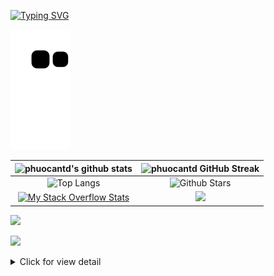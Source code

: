 
[![Typing SVG](https://readme-typing-svg.herokuapp.com?size=40&duration=4000&multiline=true&width=600&height=150&lines=Hi%2C+I'm+An+%E2%9C%8C%EF%B8%8F%E2%9C%8C%EF%B8%8F%E2%9C%8C%EF%B8%8F;I'm+a+mobile+developer)](https://git.io/typing-svg)


![phuocantd snake gif](https://github.com/phuocantd/phuocantd/blob/snake/github-contribution-grid-snake.svg)

<!-- ## Github Contributions 📈 -->
<!-- <p align='center'>
<img src="https://activity-graph.herokuapp.com/graph?username=phuocantd&theme=react-dark&hide_border=true">
<p> -->
  
  
| <div align="center">![phuocantd's github stats](https://github-readme-stats.vercel.app/api?username=phuocantd&show_icons=true&theme=react) </div>            | <div align="center">![phuocantd GitHub Streak](https://github-readme-streak-stats.herokuapp.com/?user=phuocantd&theme=react) </div>                                                                                                          |
| --------------------------------------------------------------------------------------------------------------------------------- | ----------------------------------------------------------------------------------------------------------------------------------------------------------------------------------------------------------------- |
| <div align="center">![Top Langs](https://github-readme-stats.vercel.app/api/top-langs/?username=phuocantd&langs_count=8&theme=react&layout=compact)</div> | <div align="center">![Github Stars](https://github-readme-stats.vercel.app/api?username=phuocantd&show_icons=true&locale=en&count_private=true&hide_rank=true&custom_title=My%20GitHub%20Stats&disable_animations=true&theme=react) </div>|
 | <div align="center">[![My Stack Overflow Stats](https://so-stats-kurt-liao.vercel.app/api?user=7294147)](https://stackoverflow.com/users/7294147/phuocantd)</div> | <div align="center"><img src="https://github-readme-stackoverflow.vercel.app/?userID=7294147&theme=dark" height="250"></div> |

<img src="https://github-profile-trophy.vercel.app/?username=phuocantd&theme=algolia&column=9&margin-w=5" />

<div align="left">

![](https://komarev.com/ghpvc/?username=phuocantd&label=PROFILE+VIEWS&style=for-the-badge&color=brightgreen)
</div>  

  
 
<details>
<summary>Click for view detail</summary>
  <br>

  
📫- <b>How to reach me:</b> <br/>
<p align="left">
<a href="https://codepen.io/phuocantd" target="blank"><img align="center" src="https://raw.githubusercontent.com/rahuldkjain/github-profile-readme-generator/master/src/images/icons/Social/codepen.svg" alt="phuocantd" height="30" width="40" /></a>
<a href="https://dev.to/phuocantd" target="blank"><img align="center" src="https://raw.githubusercontent.com/rahuldkjain/github-profile-readme-generator/master/src/images/icons/Social/devto.svg" alt="phuocantd" height="30" width="40" /></a>
<a href="https://twitter.com/phuocantd_" target="blank"><img align="center" src="https://raw.githubusercontent.com/rahuldkjain/github-profile-readme-generator/master/src/images/icons/Social/twitter.svg" alt="phuocantd_" height="30" width="40" /></a>
<a href="https://linkedin.com/in/phuocantd" target="blank"><img align="center" src="https://raw.githubusercontent.com/rahuldkjain/github-profile-readme-generator/master/src/images/icons/Social/linked-in-alt.svg" alt="phuocantd" height="30" width="40" /></a>
<a href="https://stackoverflow.com/users/7294147/phuocantd" target="blank"><img align="center" src="https://raw.githubusercontent.com/rahuldkjain/github-profile-readme-generator/master/src/images/icons/Social/stack-overflow.svg" alt="7294147" height="30" width="40" /></a>
<a href="https://codesandbox.com/phuocantd" target="blank"><img align="center" src="https://raw.githubusercontent.com/rahuldkjain/github-profile-readme-generator/master/src/images/icons/Social/codesandbox.svg" alt="phuocantd" height="30" width="40" /></a>
<!-- <a href="https://kaggle.com/annguynphc" target="blank"><img align="center" src="https://raw.githubusercontent.com/rahuldkjain/github-profile-readme-generator/master/src/images/icons/Social/kaggle.svg" alt="annguynphc" height="30" width="40" /></a> -->
<a href="https://dribbble.com/phuocantd" target="blank"><img align="center" src="https://raw.githubusercontent.com/rahuldkjain/github-profile-readme-generator/master/src/images/icons/Social/dribbble.svg" alt="phuocantd" height="30" width="40" /></a>
<!-- <a href="https://www.behance.net/phuocantdc959" target="blank"><img align="center" src="https://raw.githubusercontent.com/rahuldkjain/github-profile-readme-generator/master/src/images/icons/Social/behance.svg" alt="phuocantdc959" height="30" width="40" /></a> -->
<a href="https://hashnode.com/@phuocantd" target="blank"><img align="center" src="https://raw.githubusercontent.com/rahuldkjain/github-profile-readme-generator/master/src/images/icons/Social/hashnode.svg" alt="@phuocantd" height="30" width="40" /></a>
<a href="https://medium.com/phuocantd" target="blank"><img align="center" src="https://raw.githubusercontent.com/rahuldkjain/github-profile-readme-generator/master/src/images/icons/Social/medium.svg" alt="phuocantd" height="30" width="40" /></a>
<a href="https://www.codechef.com/users/phuocantd" target="blank"><img align="center" src="https://cdn.jsdelivr.net/npm/simple-icons@3.1.0/icons/codechef.svg" alt="phuocantd" height="30" width="40" /></a>
<a href="https://www.hackerrank.com/phuocantd" target="blank"><img align="center" src="https://raw.githubusercontent.com/rahuldkjain/github-profile-readme-generator/master/src/images/icons/Social/hackerrank.svg" alt="phuocantd" height="30" width="40" /></a>
<a href="https://codeforces.com/profile/phuocantd" target="blank"><img align="center" src="https://raw.githubusercontent.com/rahuldkjain/github-profile-readme-generator/master/src/images/icons/Social/codeforces.svg" alt="phuocantd" height="30" width="40" /></a>
<a href="https://www.leetcode.com/phuocantd" target="blank"><img align="center" src="https://raw.githubusercontent.com/rahuldkjain/github-profile-readme-generator/master/src/images/icons/Social/leet-code.svg" alt="phuocantd" height="30" width="40" /></a>
<!-- <a href="https://www.hackerearth.com/nguyen194" target="blank"><img align="center" src="https://raw.githubusercontent.com/rahuldkjain/github-profile-readme-generator/master/src/images/icons/Social/hackerearth.svg" alt="nguyen194" height="30" width="40" /></a> -->
<!-- <a href="https://auth.geeksforgeeks.org/user/phuocf9an" target="blank"><img align="center" src="https://raw.githubusercontent.com/rahuldkjain/github-profile-readme-generator/master/src/images/icons/Social/geeks-for-geeks.svg" alt="phuocf9an" height="30" width="40" /></a> -->
<!-- <a href="https://www.topcoder.com/members/phuocantd" target="blank"><img align="center" src="https://raw.githubusercontent.com/rahuldkjain/github-profile-readme-generator/master/src/images/icons/Social/topcoder.svg" alt="phuocantd" height="30" width="40" /></a> -->
</p>
  
  <b align="left">Support:</b>
<p><a href="https://www.buymeacoffee.com/phuocantd"> <img align="left" src="https://cdn.buymeacoffee.com/buttons/v2/default-yellow.png" height="50" width="210" alt="phuocantd" /></a><a href="https://ko-fi.com/phuocantd"> <img align="left" src="https://cdn.ko-fi.com/cdn/kofi3.png?v=3" height="50" width="210" alt="phuocantd" /></a></p>
  <br>
  <br>
  <br/>

</details>

